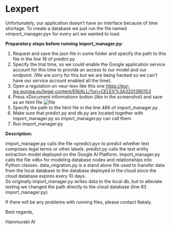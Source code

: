 # Lexpert

Unfortunately, our application doesn’t have an interface because of time shortage. To create a database we just run the file named «import_manager.py» for every act we wanted to load.

**Preparatory steps before running import_manager.py:**
1. Request and save the json file in some folder and specify the path to this file in the line 18 of predict.py
2. Specify the trial time, so we could enable the Google application service account for this time to provide an access to our model and our endpoint. (We are sorry for this but we are being hacked so we can't have our service account enabled all the time).  
3. Open a regulation on «eur-lex» like this one https://eur-lex.europa.eu/legal-content/EN/ALL/?uri=CELEX%3A32013R0153
4. Press «Document information» button (like in the screenshot) and save as an html file ![file](https://user-images.githubusercontent.com/59837137/104319219-9fd01d80-54f1-11eb-85b9-0458169c3760.png)  
5. Specify the path to the html file in the line 486 of import_manager.py 
6. Make sure that predict.py and db.py are located together with import_manager.py so import_manager.py can call them
7. Run import_manager.py

**Description:**

import_manager.py calls the file «predict.py» to predict whether text comprises legal terms or other labels. predict.py calls the text entity extraction model deployed on the Google AI Platform. import_manager.py calls the file «db» for modeling database nodes and relationships into Python classes.
data_migration.py is a stand alone file used to transfer data from the local database to the database deployed in the cloud since the cloud database expires every 10 days.  
So originally import_manager.py writes data to the local db, but to alleviate testing we changed the path directly to the cloud database (line 83 import_manager.py)
 
If there will be any problems with running files, please contact Nataly.

Best regards, 

Hammurabi AI
